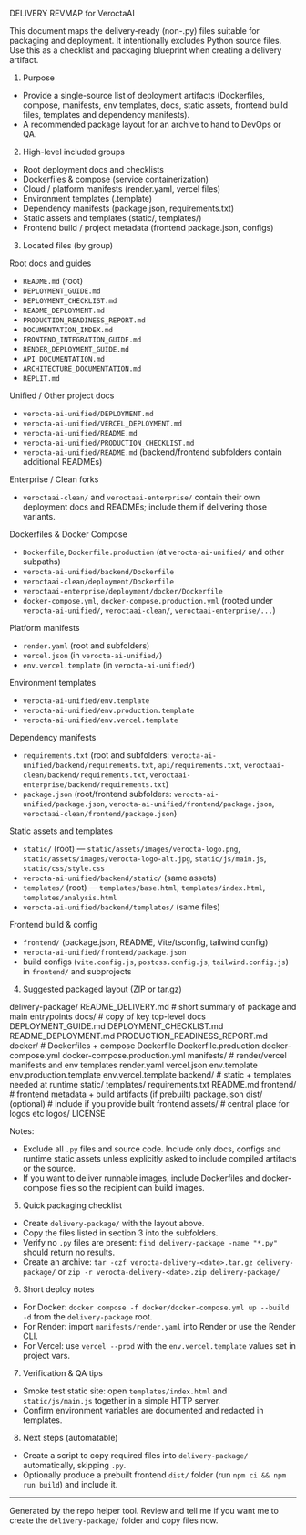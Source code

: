 DELIVERY REVMAP for VeroctaAI

This document maps the delivery-ready (non-.py) files suitable for packaging and deployment. It intentionally excludes Python source files. Use this as a checklist and packaging blueprint when creating a delivery artifact.

1. Purpose

- Provide a single-source list of deployment artifacts (Dockerfiles, compose, manifests, env templates, docs, static assets, frontend build files, templates and dependency manifests).
- A recommended package layout for an archive to hand to DevOps or QA.

2. High-level included groups

- Root deployment docs and checklists
- Dockerfiles & compose (service containerization)
- Cloud / platform manifests (render.yaml, vercel files)
- Environment templates (.template)
- Dependency manifests (package.json, requirements.txt)
- Static assets and templates (static/, templates/)
- Frontend build / project metadata (frontend package.json, configs)

3. Located files (by group)

Root docs and guides
- `README.md` (root)
- `DEPLOYMENT_GUIDE.md`
- `DEPLOYMENT_CHECKLIST.md`
- `README_DEPLOYMENT.md`
- `PRODUCTION_READINESS_REPORT.md`
- `DOCUMENTATION_INDEX.md`
- `FRONTEND_INTEGRATION_GUIDE.md`
- `RENDER_DEPLOYMENT_GUIDE.md`
- `API_DOCUMENTATION.md`
- `ARCHITECTURE_DOCUMENTATION.md`
- `REPLIT.md`

Unified / Other project docs
- `verocta-ai-unified/DEPLOYMENT.md`
- `verocta-ai-unified/VERCEL_DEPLOYMENT.md`
- `verocta-ai-unified/README.md`
- `verocta-ai-unified/PRODUCTION_CHECKLIST.md`
- `verocta-ai-unified/README.md` (backend/frontend subfolders contain additional READMEs)

Enterprise / Clean forks
- `veroctaai-clean/` and `veroctaai-enterprise/` contain their own deployment docs and READMEs; include them if delivering those variants.

Dockerfiles & Docker Compose
- `Dockerfile`, `Dockerfile.production` (at `verocta-ai-unified/` and other subpaths)
- `verocta-ai-unified/backend/Dockerfile`
- `veroctaai-clean/deployment/Dockerfile`
- `veroctaai-enterprise/deployment/docker/Dockerfile`
- `docker-compose.yml`, `docker-compose.production.yml` (rooted under `verocta-ai-unified/`, `veroctaai-clean/`, `veroctaai-enterprise/...`)

Platform manifests
- `render.yaml` (root and subfolders)
- `vercel.json` (in `verocta-ai-unified/`)
- `env.vercel.template` (in `verocta-ai-unified/`)

Environment templates
- `verocta-ai-unified/env.template`
- `verocta-ai-unified/env.production.template`
- `verocta-ai-unified/env.vercel.template`

Dependency manifests
- `requirements.txt` (root and subfolders: `verocta-ai-unified/backend/requirements.txt`, `api/requirements.txt`, `veroctaai-clean/backend/requirements.txt`, `veroctaai-enterprise/backend/requirements.txt`)
- `package.json` (root/frontend subfolders: `verocta-ai-unified/package.json`, `verocta-ai-unified/frontend/package.json`, `veroctaai-clean/frontend/package.json`)

Static assets and templates
- `static/` (root) — `static/assets/images/verocta-logo.png`, `static/assets/images/verocta-logo-alt.jpg`, `static/js/main.js`, `static/css/style.css`
- `verocta-ai-unified/backend/static/` (same assets)
- `templates/` (root) — `templates/base.html`, `templates/index.html`, `templates/analysis.html`
- `verocta-ai-unified/backend/templates/` (same files)

Frontend build & config
- `frontend/` (package.json, README, Vite/tsconfig, tailwind config)
- `verocta-ai-unified/frontend/package.json`
- build configs (`vite.config.js`, `postcss.config.js`, `tailwind.config.js`) in `frontend/` and subprojects

4. Suggested packaged layout (ZIP or tar.gz)

delivery-package/
  README_DELIVERY.md         # short summary of package and main entrypoints
  docs/                      # copy of key top-level docs
    DEPLOYMENT_GUIDE.md
    DEPLOYMENT_CHECKLIST.md
    README_DEPLOYMENT.md
    PRODUCTION_READINESS_REPORT.md
  docker/                    # Dockerfiles + compose
    Dockerfile
    Dockerfile.production
    docker-compose.yml
    docker-compose.production.yml
  manifests/                 # render/vercel manifests and env templates
    render.yaml
    vercel.json
    env.template
    env.production.template
    env.vercel.template
  backend/                   # static + templates needed at runtime
    static/
    templates/
    requirements.txt
    README.md
  frontend/                  # frontend metadata + build artifacts (if prebuilt)
    package.json
    dist/ (optional)         # include if you provide built frontend
  assets/                    # central place for logos etc
    logos/
  LICENSE

Notes:
- Exclude all `.py` files and source code. Include only docs, configs and runtime static assets unless explicitly asked to include compiled artifacts or the source.
- If you want to deliver runnable images, include Dockerfiles and docker-compose files so the recipient can build images.

5. Quick packaging checklist
- Create `delivery-package/` with the layout above.
- Copy the files listed in section 3 into the subfolders.
- Verify no `.py` files are present: `find delivery-package -name "*.py"` should return no results.
- Create an archive: `tar -czf verocta-delivery-<date>.tar.gz delivery-package/` or `zip -r verocta-delivery-<date>.zip delivery-package/`

6. Short deploy notes
- For Docker: `docker compose -f docker/docker-compose.yml up --build -d` from the `delivery-package` root.
- For Render: import `manifests/render.yaml` into Render or use the Render CLI.
- For Vercel: use `vercel --prod` with the `env.vercel.template` values set in project vars.

7. Verification & QA tips
- Smoke test static site: open `templates/index.html` and `static/js/main.js` together in a simple HTTP server.
- Confirm environment variables are documented and redacted in templates.

8. Next steps (automatable)
- Create a script to copy required files into `delivery-package/` automatically, skipping `.py`.
- Optionally produce a prebuilt frontend `dist/` folder (run `npm ci && npm run build`) and include it.

---
Generated by the repo helper tool. Review and tell me if you want me to create the `delivery-package/` folder and copy files now.